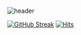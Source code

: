 
![header](https://capsule-render.vercel.app/api?type=waving&color=timeGradient&height=310&section=header&text=%20Welcome%20SeayaGitHub!%20🦈🐥👩‍💻&fontSize=33&fontAlignY=40&fontAlign=70&animation=twinkling)


[![GitHub Streak](https://streak-stats.demolab.com?user=Seaya-do&theme=aura&border_radius=40)](https://git.io/streak-stats)
[![Hits](https://hits.seeyoufarm.com/api/count/incr/badge.svg?url=https%3A%2F%2Fgithub.com%2FSeaya-do&count_bg=%2368007E&title_bg=%23CBCAF3&icon=deno.svg&icon_color=%234C0368&title=hits&edge_flat=false)](https://hits.seeyoufarm.com)
